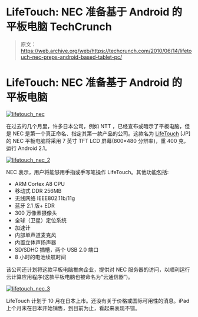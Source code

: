 # LifeTouch: NEC 准备基于 Android 的平板电脑 TechCrunch

> 原文：<https://web.archive.org/web/https://techcrunch.com/2010/06/14/lifetouch-nec-preps-android-based-tablet-pc/>

# LifeTouch: NEC 准备基于 Android 的平板电脑

[![](img/15c2f109004fb66bd1f3bcb9af48b77f.png "lifetouch_nec")](https://web.archive.org/web/20221207044843/http://www.crunchgear.com/2010/06/14/lifetouch-nec-preps-android-based-tablet-pc/lifetouch_nec/)

在过去的几个月里，许多日本公司，例如 NTT ，已经宣布或暗示了平板电脑，但是 NEC 是第一个真正命名、指定其第一款产品的公司。这款名为 [LifeTouch](https://web.archive.org/web/20221207044843/http://www.nec.co.jp/solution/spfsl/cloud/communicator/index.html) [JP]的 NEC 平板电脑将采用 7 英寸 TFT LCD 屏幕(800×480 分辨率)，重 400 克，运行 Android 2.1。

[![](img/015fa46fcd8db88621f1d00e137e0938.png "lifetouch_nec_2")](https://web.archive.org/web/20221207044843/http://www.crunchgear.com/2010/06/14/lifetouch-nec-preps-android-based-tablet-pc/lifetouch_nec_2/)

NEC 表示，用户将能够用手指或手写笔操作 LifeTouch。其他功能包括:

*   ARM Cortex A8 CPU
*   移动式 DDR 256MB
*   无线网络 IEEE802.11b/11g
*   蓝牙 2.1 版+ EDR
*   300 万像素摄像头
*   全球（卫星）定位系统
*   加速计
*   内部单声道麦克风
*   内置立体声扬声器
*   SD/SDHC 插槽，两个 USB 2.0 端口
*   8 小时的电池续航时间

该公司还计划将这款平板电脑推向企业，提供对 NEC 服务器的访问，以顺利运行云计算应用程序(这款平板电脑也被命名为“云通信器”)。

[![](img/8d5f648d70cdb06278b0bb3a490697e3.png "lifetouch_nec_3")](https://web.archive.org/web/20221207044843/http://www.crunchgear.com/2010/06/14/lifetouch-nec-preps-android-based-tablet-pc/lifetouch_nec_3/)

LifeTouch 计划于 10 月在日本上市。还没有关于价格或国际可用性的消息。iPad 上个月末在日本开始销售，到目前为止，看起来表现不错。